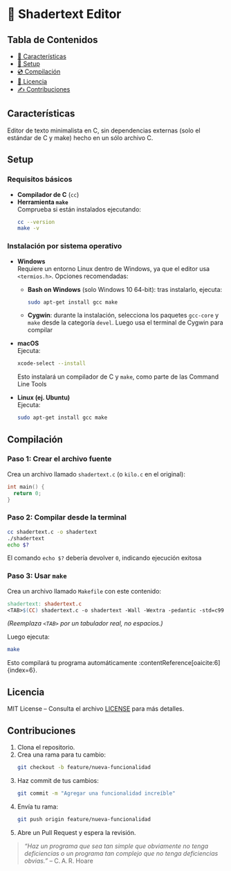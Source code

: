 # 🎨 Shadertext Editor

## Tabla de Contenidos

- [📃 Características](#features)
- [🔧 Setup ](#setup)
- [💿 Compilación](#build)
- [📄 Licencia](#license)
- [✍ Contribuciones](#contributions)

## Características <a id="features"></a>

Editor de texto minimalista en C, sin dependencias externas (solo el estándar de C y make) hecho en un sólo archivo C.

## Setup <a id="setup"></a>

### Requisitos básicos

- **Compilador de C** (`cc`)
- **Herramienta `make`**  
   Comprueba si están instalados ejecutando:
  ```bash
  cc --version
  make -v
  ```

### Instalación por sistema operativo

- **Windows**  
  Requiere un entorno Linux dentro de Windows, ya que el editor usa `<termios.h>`. Opciones recomendadas:

  - **Bash on Windows** (solo Windows 10 64-bit): tras instalarlo, ejecuta:
    ```bash
    sudo apt-get install gcc make
    ```
  - **Cygwin**: durante la instalación, selecciona los paquetes `gcc-core` y `make` desde la categoría `devel`. Luego usa el terminal de Cygwin para compilar

- **macOS**  
  Ejecuta:

  ```bash
  xcode-select --install
  ```

  Esto instalará un compilador de C y `make`, como parte de las Command Line Tools

- **Linux (ej. Ubuntu)**  
   Ejecuta:
  ```bash
  sudo apt-get install gcc make
  ```

## Compilación <a id="build"></a>

### Paso 1: Crear el archivo fuente

Crea un archivo llamado `shadertext.c` (o `kilo.c` en el original):

```c
int main() {
  return 0;
}
```

### Paso 2: Compilar desde la terminal

```bash
cc shadertext.c -o shadertext
./shadertext
echo $?
```

El comando `echo $?` debería devolver `0`, indicando ejecución exitosa

### Paso 3: Usar `make`

Crea un archivo llamado `Makefile` con este contenido:

```makefile
shadertext: shadertext.c
<TAB>$(CC) shadertext.c -o shadertext -Wall -Wextra -pedantic -std=c99
```

_(Reemplaza `<TAB>` por un tabulador real, no espacios.)_

Luego ejecuta:

```bash
make
```

Esto compilará tu programa automáticamente :contentReference[oaicite:6]{index=6}.

## Licencia <a id="license"></a>

MIT License – Consulta el archivo [LICENSE](LICENSE) para más detalles.

## Contribuciones <a id="contributions"></a>

1. Clona el repositorio.
2. Crea una rama para tu cambio:
   ```bash
   git checkout -b feature/nueva-funcionalidad
   ```
3. Haz commit de tus cambios:
   ```bash
   git commit -m "Agregar una funcionalidad increíble"
   ```
4. Envía tu rama:
   ```bash
   git push origin feature/nueva-funcionalidad
   ```
5. Abre un Pull Request y espera la revisión.

> _“Haz un programa que sea tan simple que obviamente no tenga deficiencias o un programa tan complejo que no tenga deficiencias obvias.”_ – C. A. R. Hoare
